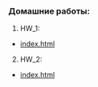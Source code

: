 ### Домашние работы:
1. HW_1:
 - [index.html](https://github.com/melondina/frontend/blob/main/HW/1/index.html)
2. HW_2:
 - [index.html](https://github.com/melondina/frontend/blob/main/HW/2/index.html)

